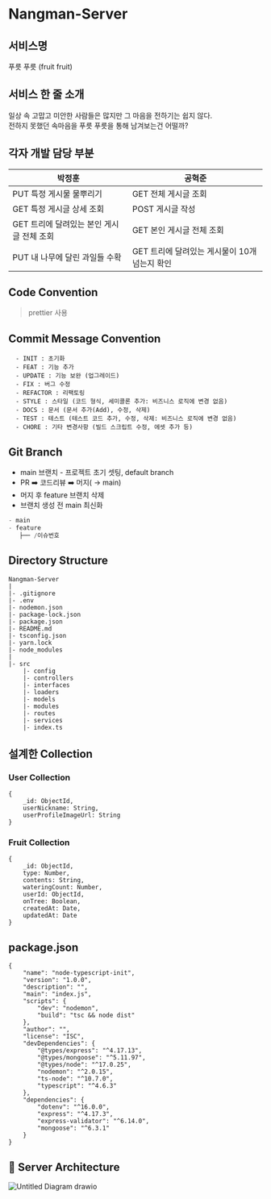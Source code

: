 # Nangman-Server

## 서비스명

푸릇 푸릇 (fruit fruit)

## 서비스 한 줄 소개

일상 속 고맙고 미안한 사람들은 많지만 그 마음을 전하기는 쉽지 않다.<br>
전하지 못했던 속마음을 푸릇 푸릇을 통해 남겨보는건 어떨까?

## 각자 개발 담당 부분
|박정훈|공혁준|
|--|--|
|PUT 특정 게시물 물뿌리기|GET 전체 게시글 조회|
|GET 특정 게시글 상세 조회|POST 게시글 작성|
|GET 트리에 달려있는 본인 게시글 전체 조회|GET 본인 게시글 전체 조회|
|PUT 내 나무에 달린 과일들 수확|GET 트리에 달려있는 게시물이 10개 넘는지 확인|


## Code Convention
>prettier 사용

## Commit Message Convention
```
  - INIT : 초기화
  - FEAT : 기능 추가
  - UPDATE : 기능 보완 (업그레이드)
  - FIX : 버그 수정
  - REFACTOR : 리팩토링
  - STYLE : 스타일 (코드 형식, 세미콜론 추가: 비즈니스 로직에 변경 없음)
  - DOCS : 문서 (문서 추가(Add), 수정, 삭제)
  - TEST : 테스트 (테스트 코드 추가, 수정, 삭제: 비즈니스 로직에 변경 없음)
  - CHORE : 기타 변경사항 (빌드 스크립트 수정, 에셋 추가 등)

```

## Git Branch
- main 브랜치 - 프로젝트 초기 셋팅, default branch
- PR ➡️ 코드리뷰 ➡️ 머지( → main)
- 머지 후 feature 브랜치 삭제
- 브랜치 생성 전 main 최신화

```jsx
- main
- feature
   ├── /이슈번호
```

## Directory Structure
```
Nangman-Server
|
|- .gitignore
|- .env
|- nodemon.json
|- package-lock.json
|- package.json
|- README.md
|- tsconfig.json
|- yarn.lock
|- node_modules
|
|- src
	|- config
	|- controllers
	|- interfaces
	|- loaders
	|- models
	|- modules
	|- routes
	|- services
	|- index.ts
```

## 설계한 Collection
### User Collection
```
{
    _id: ObjectId,
    userNickname: String,
    userProfileImageUrl: String
}
```
### Fruit Collection
```
{
    _id: ObjectId,
    type: Number,
    contents: String,
    wateringCount: Number,
    userId: ObjectId,
    onTree: Boolean,
    createdAt: Date,
    updatedAt: Date
}
```

## package.json
```
{
    "name": "node-typescript-init",
    "version": "1.0.0",
    "description": "",
    "main": "index.js",
    "scripts": {
        "dev": "nodemon",
        "build": "tsc && node dist"
    },
    "author": "",
    "license": "ISC",
    "devDependencies": {
        "@types/express": "^4.17.13",
        "@types/mongoose": "^5.11.97",
        "@types/node": "^17.0.25",
        "nodemon": "^2.0.15",
        "ts-node": "^10.7.0",
        "typescript": "^4.6.3"
    },
    "dependencies": {
        "dotenv": "^16.0.0",
        "express": "^4.17.3",
        "express-validator": "^6.14.0",
        "mongoose": "^6.3.1"
    }
}
```

## 🌯 Server Architecture

 ![Untitled Diagram drawio](https://user-images.githubusercontent.com/39729721/169669872-bb4be172-2b11-4d35-81e2-8fac56467bb7.png)

